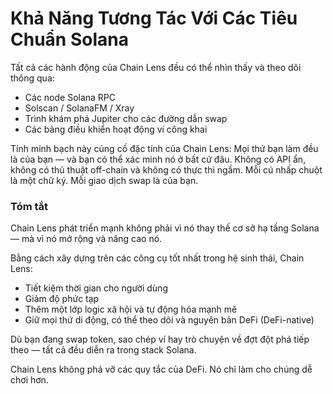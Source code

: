 # Khả Năng Tương Tác Với Các Tiêu Chuẩn Solana

Tất cả các hành động của Chain Lens đều có thể nhìn thấy và theo dõi thông qua:
- Các node Solana RPC
- Solscan / SolanaFM / Xray
- Trình khám phá Jupiter cho các đường dẫn swap
- Các bảng điều khiển hoạt động ví công khai

Tính minh bạch này củng cố đặc tính của Chain Lens:
Mọi thứ bạn làm đều là của bạn — và bạn có thể xác minh nó ở bất cứ đâu.
Không có API ẩn, không có thủ thuật off-chain và không có thực thi ngầm.
Mỗi cú nhấp chuột là một chữ ký. Mỗi giao dịch swap là của bạn.

### Tóm tắt

Chain Lens phát triển mạnh không phải vì nó thay thế cơ sở hạ tầng Solana — mà vì nó mở rộng và nâng cao nó.

Bằng cách xây dựng trên các công cụ tốt nhất trong hệ sinh thái, Chain Lens:
- Tiết kiệm thời gian cho người dùng
- Giảm độ phức tạp
- Thêm một lớp logic xã hội và tự động hóa mạnh mẽ
- Giữ mọi thứ di động, có thể theo dõi và nguyên bản DeFi (DeFi-native)

Dù bạn đang swap token, sao chép ví hay trò chuyện về đợt đột phá tiếp theo — tất cả đều diễn ra trong stack Solana.

Chain Lens không phá vỡ các quy tắc của DeFi. Nó chỉ làm cho chúng dễ chơi hơn.
